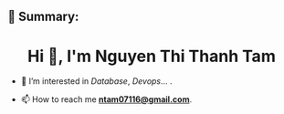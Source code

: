 ## 📝 Summary:
<h1 align="center">Hi 👋, I'm Nguyen Thi Thanh Tam</h1>


- 👀 I’m interested in *Database*, *Devops*... .

- 📫 How to reach me **ntam07116@gmail.com**.

<!--
**tamn2101/tamn2101** is a ✨ _special_ ✨ repository because its `README.md` (this file) appears on your GitHub profile.

Here are some ideas to get you started:

- 🔭 I’m currently working on ...
- 🌱 I’m currently learning ...
- 👯 I’m looking to collaborate on ...
- 🤔 I’m looking for help with ...
- 💬 Ask me about ...
- 📫 How to reach me: ...
- 😄 Pronouns: ...
- ⚡ Fun fact: ...
-->
